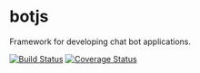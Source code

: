 # botjs
Framework for developing chat bot applications.

[![Build Status](https://travis-ci.org/manthanhd/botjs.svg?branch=master)](https://travis-ci.org/manthanhd/botjs) [![Coverage Status](https://coveralls.io/repos/github/manthanhd/botjs/badge.svg?branch=master)](https://coveralls.io/github/manthanhd/botjs?branch=master)
